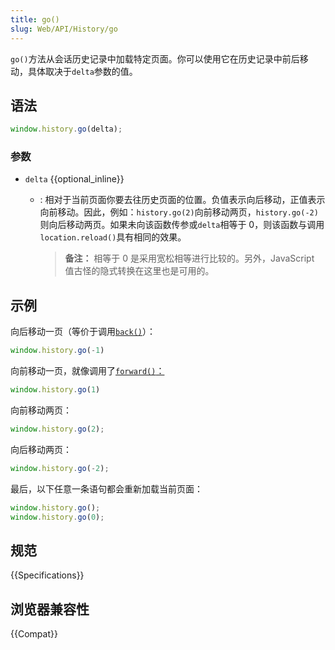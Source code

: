 ```yaml
---
title: go()
slug: Web/API/History/go
---
```


`go()`方法从会话历史记录中加载特定页面。你可以使用它在历史记录中前后移动，具体取决于`delta`参数的值。

## 语法

```js
window.history.go(delta);
```

### 参数

- `delta` {{optional_inline}}

  - : 相对于当前页面你要去往历史页面的位置。负值表示向后移动，正值表示向前移动。因此，例如：`history.go(2)`向前移动两页，`history.go(-2)`则向后移动两页。如果未向该函数传参或`delta`相等于 0，则该函数与调用`location.reload()`具有相同的效果。

    > **备注：** 相等于 0 是采用宽松相等进行比较的。另外，JavaScript 值古怪的隐式转换在这里也是可用的。

## 示例

向后移动一页（等价于调用[`back()`](/zh-CN/docs/Web/API/History/back)）：

```js
window.history.go(-1)
```

向前移动一页，就像调用了[`forward()`：](/zh-CN/docs/Web/API/History/forward)

```js
window.history.go(1)
```

向前移动两页：

```js
window.history.go(2);
```

向后移动两页：

```js
window.history.go(-2);
```

最后，以下任意一条语句都会重新加载当前页面：

```js
window.history.go();
window.history.go(0);
```

## 规范

{{Specifications}}

## 浏览器兼容性

{{Compat}}
